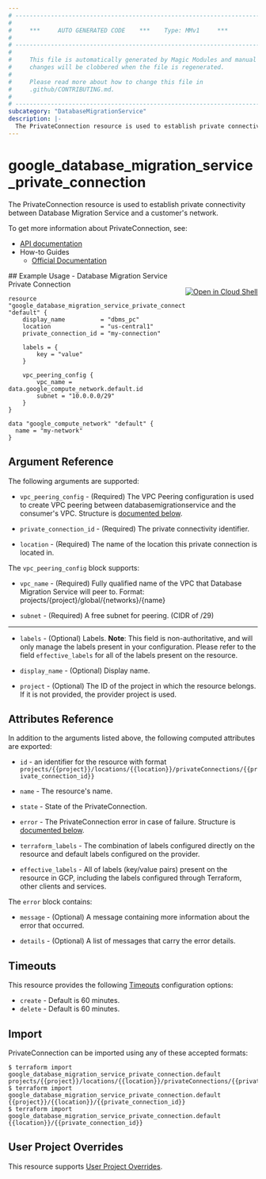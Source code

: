 ```yaml
---
# ----------------------------------------------------------------------------
#
#     ***     AUTO GENERATED CODE    ***    Type: MMv1     ***
#
# ----------------------------------------------------------------------------
#
#     This file is automatically generated by Magic Modules and manual
#     changes will be clobbered when the file is regenerated.
#
#     Please read more about how to change this file in
#     .github/CONTRIBUTING.md.
#
# ----------------------------------------------------------------------------
subcategory: "DatabaseMigrationService"
description: |-
  The PrivateConnection resource is used to establish private connectivity between Database Migration Service and a customer's network.
---
```


# google\_database\_migration\_service\_private\_connection

The PrivateConnection resource is used to establish private connectivity between Database Migration Service and a customer's network.


To get more information about PrivateConnection, see:

* [API documentation](https://cloud.google.com/database-migration/docs/reference/rest/v1/projects.locations.privateConnections)
* How-to Guides
    * [Official Documentation](https://cloud.google.com/database-migration/docs/oracle-to-postgresql/create-private-connectivity-configuration)

<div class = "oics-button" style="float: right; margin: 0 0 -15px">
  <a href="https://console.cloud.google.com/cloudshell/open?cloudshell_git_repo=https%3A%2F%2Fgithub.com%2Fterraform-google-modules%2Fdocs-examples.git&cloudshell_working_dir=database_migration_service_private_connection&cloudshell_image=gcr.io%2Fcloudshell-images%2Fcloudshell%3Alatest&open_in_editor=main.tf&cloudshell_print=.%2Fmotd&cloudshell_tutorial=.%2Ftutorial.md" target="_blank">
    <img alt="Open in Cloud Shell" src="//gstatic.com/cloudssh/images/open-btn.svg" style="max-height: 44px; margin: 32px auto; max-width: 100%;">
  </a>
</div>
## Example Usage - Database Migration Service Private Connection


```hcl
resource "google_database_migration_service_private_connection" "default" {
	display_name          = "dbms_pc"
	location              = "us-central1"
	private_connection_id = "my-connection"

	labels = {
		key = "value"
	}

	vpc_peering_config {
		vpc_name = data.google_compute_network.default.id
		subnet = "10.0.0.0/29"
	}
}

data "google_compute_network" "default" {
  name = "my-network"
}
```

## Argument Reference

The following arguments are supported:


* `vpc_peering_config` -
  (Required)
  The VPC Peering configuration is used to create VPC peering
  between databasemigrationservice and the consumer's VPC.
  Structure is [documented below](#nested_vpc_peering_config).

* `private_connection_id` -
  (Required)
  The private connectivity identifier.

* `location` -
  (Required)
  The name of the location this private connection is located in.


<a name="nested_vpc_peering_config"></a>The `vpc_peering_config` block supports:

* `vpc_name` -
  (Required)
  Fully qualified name of the VPC that Database Migration Service will peer to.
  Format: projects/{project}/global/{networks}/{name}

* `subnet` -
  (Required)
  A free subnet for peering. (CIDR of /29)

- - -


* `labels` -
  (Optional)
  Labels.
  **Note**: This field is non-authoritative, and will only manage the labels present in your configuration.
  Please refer to the field `effective_labels` for all of the labels present on the resource.

* `display_name` -
  (Optional)
  Display name.

* `project` - (Optional) The ID of the project in which the resource belongs.
    If it is not provided, the provider project is used.


## Attributes Reference

In addition to the arguments listed above, the following computed attributes are exported:

* `id` - an identifier for the resource with format `projects/{{project}}/locations/{{location}}/privateConnections/{{private_connection_id}}`

* `name` -
  The resource's name.

* `state` -
  State of the PrivateConnection.

* `error` -
  The PrivateConnection error in case of failure.
  Structure is [documented below](#nested_error).

* `terraform_labels` -
  The combination of labels configured directly on the resource
   and default labels configured on the provider.

* `effective_labels` -
  All of labels (key/value pairs) present on the resource in GCP, including the labels configured through Terraform, other clients and services.


<a name="nested_error"></a>The `error` block contains:

* `message` -
  (Optional)
  A message containing more information about the error that occurred.

* `details` -
  (Optional)
  A list of messages that carry the error details.

## Timeouts

This resource provides the following
[Timeouts](https://developer.hashicorp.com/terraform/plugin/sdkv2/resources/retries-and-customizable-timeouts) configuration options:

- `create` - Default is 60 minutes.
- `delete` - Default is 60 minutes.

## Import


PrivateConnection can be imported using any of these accepted formats:

```
$ terraform import google_database_migration_service_private_connection.default projects/{{project}}/locations/{{location}}/privateConnections/{{private_connection_id}}
$ terraform import google_database_migration_service_private_connection.default {{project}}/{{location}}/{{private_connection_id}}
$ terraform import google_database_migration_service_private_connection.default {{location}}/{{private_connection_id}}
```

## User Project Overrides

This resource supports [User Project Overrides](https://registry.terraform.io/providers/hashicorp/google/latest/docs/guides/provider_reference#user_project_override).
